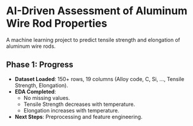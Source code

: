 # AI-Driven Assessment of Aluminum Wire Rod Properties
A machine learning project to predict tensile strength and elongation of aluminum wire rods.

## Phase 1: Progress
- **Dataset Loaded**: 150+ rows, 19 columns (Alloy code, C, Si, ..., Tensile Strength, Elongation).
- **EDA Completed**: 
  - No missing values.
  - Tensile Strength decreases with temperature.
  - Elongation increases with temperature.
- **Next Steps**: Preprocessing and feature engineering.